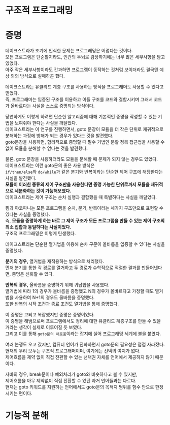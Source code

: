 # 구조적 프로그래밍 

# 증명  
  
데이크스트라가 초기에 인식한 문제는 프로그래밍은 어렵다는 것이다.         
모든 프로그램은 단순할지라도, 인간의 두뇌로 감당하기에는 너무 많은 세부사항을 담고 있었다.       
아주 작은 세부사항이라도 간과하면 프로그램이 동작하는 것처럼 보이더라도 결국엔 예상 외의 방식으로 실패하곤 했다.  

데이크스트라는 유클리드 계층 구조를 사용하는 방식을 프로그래머도 사용할 수 있다고 믿었다.     
즉, 프로그래머는 입증된 구조를 이용하고 이들 구조를 코드와 결합시키며 그래서 코드가 올바르다는 사실을 스스로 증명되는 방식이다.   

당연하게도 이렇게 하려면 단순한 알고리즘에 대해 기본적인 증명을 작성할 수 있는 기법을 보여줘야 한다는 사실을 깨달았다.    
데이크스트라는 이 연구를 진행하면서, goto 문장이 모듈을 더 작은 단위로 재귀적으로 분해하는 과정에 방해가 되는 경우가 있다는 것을 발견했다.   
goto문장을 사용하면, 합리적으로 증명할 때 필수 기법인 분할 정복 접근법을 사용할 수 없어 모듈을 분해할 수 없다는 것을 발견했다.   

물론, goto 문장을 사용하더라도 모듈을 분해할 때 문제가 되지 않는 경우도 있었다.    
데이크스트라는 이런 goto문의 좋은 사용 방식은    
`if/then/else`와 `do/while`과 같은 분기와 반복이라는 단순한 제어 구조에 해당한다는 사실을 발견했다.    
**모듈이 이러한 종류의 제어 구조만을 사용한다면 증명 가능한 단위로까지 모듈을 재귀적으로 세분화하는 것이 가능해보였다.**  
데이크스트라는 제어 구조는 순차 실행과 결합했을 때 특별하다는 사실을 깨달았다.  
     
뵘과 야코파니는 모든 프로그램을 순차, 분기, 반복이라는 세가지 구조만으로 표현할 수 있다는 사실을 증명했다.     
즉, **모듈을 증명하게 하는 바로 그 제어 구조가 모든 프로그램을 만들 수 있는 제어 구조의 최소 집합과 동일하다는 사실이었다.**     
구조적 프로그래밍은 이렇게 탄생했다.   

데이크스트라는 단순한 열거법을 이용해 순차 구문이 올바름을 입증할 수 있다는 사실을 증명했다.     
 
**분기의 경우,** 열거법을 재적용하는 방식으로 처리했다.     
먼저 분기를 통한 각 경로를 열거하고 두 경로가 수학적으로 적절한 결과를 만들어낸다면, 증명은 신뢰할 수 있다.     

**반복의 경우,** 올바름을 증명하기 위해 귀납법을 사용했다.   
열거법에 따라 1의 경우가 올바름을 증명했고 N의 경우가 올바르다고 가정할 때도 열거법을 사용하여 N+1의 경우도 올바름을 증명했다.    
또한 반복의 시작 조건과 종료 조건도 열거법을 통해 증명했다.     
 
이 증명은 고되고 복잡했지만 증명은 증명이었다.     
이 증명을 해냄으로써 프로그램에서도 정리에 대한 유클리드 계층구조를 만들 수 있을 거라는 생각이 실제로 이루어질 듯 보였다.    
그리고 이를 통해 `goto문의 해로움`이라는 잡지에 실어 프로그래밍 세계에 불을 붙였다.     
   
여러 논쟁도 오고 갔지만, 컴퓨터 언어가 진화하면서 goto문의 필요성은 점점 사라졌다.     
현재의 우리 모두는 구조적 프로그래머이며, 여기에는 선택의 여지가 없다.     
제어흐름을 제약 없이 직접 전환할 수 있는 선택권 자체를 언어에서 제공하지 않기 때문이다.     
  
자바의 경우, break문이나 예외처리가 goto와 비슷하다고 볼 수 있지만,     
제어흐름을 아무 제약없이 직접 전환할 수 있던 과거 언어들과는 다르다.    
현재는 goto 키워드를 지원하는 언어에서도 goto문의 목적지 범위를 함수 안으로 한정시키는 편이다.  
   
# 기능적 분해 










